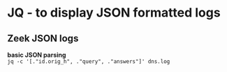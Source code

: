 # JQ - to display JSON formatted logs #

## Zeek JSON logs ##

**basic JSON parsing**  
`jq -c '[."id.orig_h", ."query", ."answers"]' dns.log`